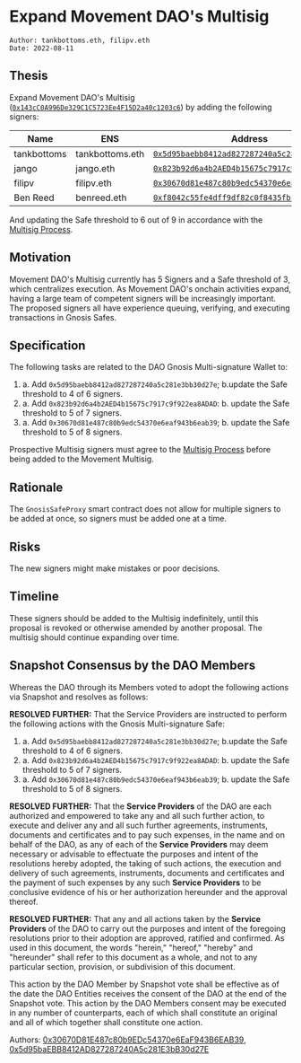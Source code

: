 # Expand Movement DAO's Multisig

```
Author: tankbottoms.eth, filipv.eth
Date: 2022-08-11
```

## Thesis

Expand Movement DAO's Multisig ([`0x143cC0A996De329C1C5723Ee4F15D2a40c1203c6`](https://etherscan.io/address/0x143cC0A996De329C1C5723Ee4F15D2a40c1203c6)) by adding the following signers:

| Name        | ENS             | Address                                                                                                                 |
| ----------- | --------------- | ----------------------------------------------------------------------------------------------------------------------- |
| tankbottoms | tankbottoms.eth | [`0x5d95baebb8412ad827287240a5c281e3bb30d27e`](https://etherscan.io/address/0x5d95baebb8412ad827287240a5c281e3bb30d27e) |
| jango       | jango.eth       | [`0x823b92d6a4b2AED4b15675c7917c9f922ea8ADAD`](https://etherscan.io/address/0x823b92d6a4b2aed4b15675c7917c9f922ea8adad) |
| filipv      | filipv.eth      | [`0x30670d81e487c80b9edc54370e6eaf943b6eab39`](https://etherscan.io/address/0x30670d81e487c80b9edc54370e6eaf943b6eab39) |
| Ben Reed    | benreed.eth     | [`0xf8042c55fe4dff9df82c0f8435fbcdc32fe60a69`](https://etherscan.io/address/0xf8042c55fe4dff9df82c0f8435fbcdc32fe60a69) |

And updating the Safe threshold to 6 out of 9 in accordance with the [Multisig Process](https://gov.move.xyz/dao/governance/multisig).

## Motivation

Movement DAO's Multisig currently has 5 Signers and a Safe threshold of 3, which centralizes execution. As Movement DAO's onchain activities expand, having a large team of competent signers will be increasingly important. The proposed signers all have experience queuing, verifying, and executing transactions in Gnosis Safes.

## Specification

The following tasks are related to the DAO Gnosis Multi-signature Wallet to:

1. a. Add `0x5d95baebb8412ad827287240a5c281e3bb30d27e`;
   b.update the Safe threshold to 4 of 6 signers.
2. a. Add `0x823b92d6a4b2AED4b15675c7917c9f922ea8ADAD`:
   b. update the Safe threshold to 5 of 7 signers.
3. a. Add `0x30670d81e487c80b9edc54370e6eaf943b6eab39`;
   b. update the Safe threshold to 5 of 8 signers.

<!-- 4. Add `` as a signer and update the Safe threshold to 6 of 9 signers. -->

Prospective Multisig signers must agree to the [Multisig Process](https://gov.move.xyz/dao/governance/multisig) before being added to the Movement Multisig.

## Rationale

The `GnosisSafeProxy` smart contract does not allow for multiple signers to be added at once, so signers must be added one at a time.

## Risks

The new signers might make mistakes or poor decisions.

## Timeline

These signers should be added to the Multisig indefinitely, until this proposal is revoked or otherwise amended by another proposal. The multisig should continue expanding over time.

## Snapshot Consensus by the DAO Members

Whereas the DAO through its Members voted to adopt the following actions via Snapshot and resolves as follows:

**RESOLVED FURTHER:** That the Service Providers are instructed to perform the following actions with the Gnosis Multi-signature Safe:

1. a. Add `0x5d95baebb8412ad827287240a5c281e3bb30d27e`;
   b.update the Safe threshold to 4 of 6 signers.
2. a. Add `0x823b92d6a4b2AED4b15675c7917c9f922ea8ADAD`:
   b. update the Safe threshold to 5 of 7 signers.
3. a. Add `0x30670d81e487c80b9edc54370e6eaf943b6eab39`;
   b. update the Safe threshold to 5 of 8 signers.

**RESOLVED FURTHER:** That the **Service Providers** of the DAO are each authorized and empowered to take any and all such further action, to execute and deliver any and all such further agreements, instruments, documents and certificates and to pay such expenses, in the name and on behalf of the DAO, as any of each of the **Service Providers** may deem necessary or advisable to effectuate the purposes and intent of the resolutions hereby adopted, the taking of such actions, the execution and delivery of such agreements, instruments, documents and certificates and the payment of such expenses by any such **Service Providers** to be conclusive evidence of his or her authorization hereunder and the approval thereof.

**RESOLVED FURTHER:** That any and all actions taken by the **Service Providers** of the DAO to carry out the purposes and intent of the foregoing resolutions prior to their adoption are approved, ratified and confirmed. As used in this document, the words "herein," "hereof," "hereby" and "hereunder" shall refer to this document as a whole, and not to any particular section, provision, or subdivision of this document.

This action by the DAO Member by Snapshot vote shall be effective as of the date the DAO Entities receives the consent of the DAO at the end of the Snapshot vote. This action by the DAO Members consent may be executed in any number of counterparts, each of which shall constitute an original and all of which together shall constitute one action.

Authors: [0x30670D81E487c80b9EDc54370e6EaF943B6EAB39](https://etherscan.io/address/0x30670d81e487c80b9edc54370e6eaf943b6eab39), [0x5d95baEBB8412AD827287240A5c281E3bB30d27E](https://etherscan.io/address/0x5d95baEBB8412AD827287240A5c281E3bB30d27E)
